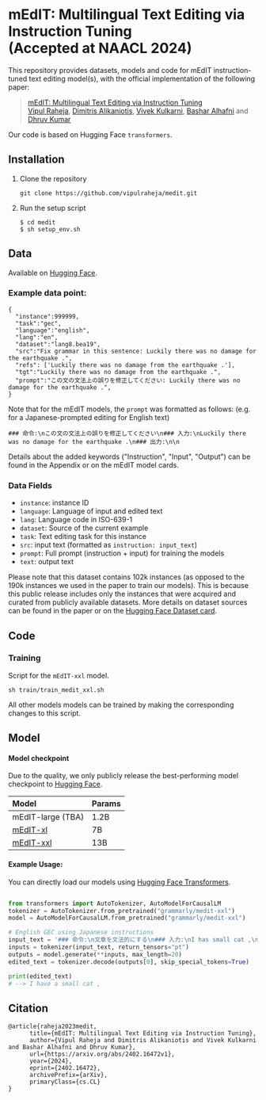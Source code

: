 # mEdIT: Multilingual Text Editing via Instruction Tuning  <br />(Accepted at NAACL 2024)

This repository provides datasets, models and code for mEdIT instruction-tuned text editing model(s), with the official implementation of the following paper:
> [mEdIT: Multilingual Text Editing via Instruction Tuning](https://arxiv.org/abs/2402.16472v1) <br>
> [Vipul Raheja](https://github.com/vipulraheja), [Dimitris Alikaniotis](https://github.com/dimalik), [Vivek Kulkarni](https://github.com/viveksck), [Bashar Alhafni](https://github.com/balhafni) and [Dhruv Kumar](https://github.com/ddhruvkr)

Our code is based on Hugging Face `transformers`.

## Installation
1. Clone the repository
   ```
   git clone https://github.com/vipulraheja/medit.git
   ```
   
2. Run the setup script
   ```
   $ cd medit
   $ sh setup_env.sh
   ```

## Data
Available on [Hugging Face](https://huggingface.co/datasets/grammarly/medit).

### Example data point:

```
{
  "instance":999999,
  "task":"gec",
  "language":"english",
  "lang":"en",
  "dataset":"lang8.bea19",
  "src":"Fix grammar in this sentence: Luckily there was no damage for the earthquake .",
  "refs": ['Luckily there was no damage from the earthquake .'],
  "tgt":"Luckily there was no damage from the earthquake .",
  "prompt":"この文の文法上の誤りを修正してください: Luckily there was no damage for the earthquake .",
}
```

Note that for the mEdIT models, the `prompt` was formatted as follows: 
(e.g. for a Japanese-prompted editing for English text)
```
### 命令:\nこの文の文法上の誤りを修正してください\n### 入力:\nLuckily there was no damage for the earthquake .\n### 出力:\n\n
```
Details about the added keywords ("Instruction", "Input", "Output") can be found in the Appendix or on the mEdIT model cards. 


### Data Fields
* `instance`: instance ID
* `language`: Language of input and edited text 
* `lang`: Language code in ISO-639-1
* `dataset`: Source of the current example
* `task`: Text editing task for this instance
* `src`: input text (formatted as `instruction: input_text`)
* `prompt`: Full prompt (instruction + input) for training the models
* `text`: output text


Please note that this dataset contains 102k instances (as opposed to the 190k instances we used in the paper to train our models). This is because this public release includes only the instances that were acquired and curated from publicly available datasets. More details on dataset sources can be found in the paper or on the [Hugging Face Dataset card](https://huggingface.co/datasets/grammarly/medit). 

## Code
### Training
Script for the `mEdIT-xxl` model. 
```
sh train/train_medit_xxl.sh
```
All other models models can be trained by making the corresponding changes to this script. 

## Model

#### Model checkpoint
Due to the quality, we only publicly release the best-performing model checkpoint to [Hugging Face](https://huggingface.co/grammarly). 

| Model         | Params        | 
| :-------------|:-------------  |
| mEdIT-large (TBA)    | 1.2B  | 
| [mEdIT-xl](https://huggingface.co/grammarly/medit-xl)    | 7B  | 
| [mEdIT-xxl](https://huggingface.co/grammarly/medit-xxl)    | 13B  | 


#### Example Usage:
You can directly load our models using [Hugging Face Transformers](https://github.com/huggingface/transformers).
```python

from transformers import AutoTokenizer, AutoModelForCausalLM
tokenizer = AutoTokenizer.from_pretrained("grammarly/medit-xxl")
model = AutoModelForCausalLM.from_pretrained("grammarly/medit-xxl")

# English GEC using Japanese instructions
input_text = '### 命令:\n文章を文法的にする\n### 入力:\nI has small cat ,\n### 出力:\n\n'
inputs = tokenizer(input_text, return_tensors="pt")
outputs = model.generate(**inputs, max_length=20)
edited_text = tokenizer.decode(outputs[0], skip_special_tokens=True)

print(edited_text)
# --> I have a small cat ,
```

## Citation
```
@article{raheja2023medit,
      title={mEdIT: Multilingual Text Editing via Instruction Tuning}, 
      author={Vipul Raheja and Dimitris Alikaniotis and Vivek Kulkarni and Bashar Alhafni and Dhruv Kumar},
      url={https://arxiv.org/abs/2402.16472v1},
      year={2024},
      eprint={2402.16472},
      archivePrefix={arXiv},
      primaryClass={cs.CL}
}
```
